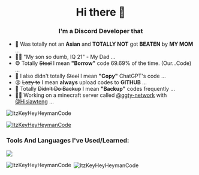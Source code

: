 <h1 align="center">Hi there 👋</h1>
<h3 align="center">I'm a Discord Developer that</h3>

- 🧒 Was totally not an **Asian** and **TOTALLY NOT** got **BEATEN** by **MY MOM** ...
- 🤦‍♂️ "My son so dumb, IQ 21" - My Dad ...
- © Totally ~~Steal~~ I mean **"Borrow"** code 69.69% of the time. (Our...Code) ...
- 🧠 I also didn't totally ~~Steal~~ I mean **"Copy"** ChatGPT's code ...
- 😫 ~~Lazy to~~ I mean **always** upload codes to **GITHUB** ...
- 🦆 Totally ~~Didn't Do Backup~~ I mean **"Backup"** codes frequently ...
-  👨‍💻 Working on a minecraft server called [@ggty-network](https://github.com/ggty-network) with [@Hisiawteng](https://github.com/Hisiawteng) ...



<p align="left"> <img src="https://komarev.com/ghpvc/?username=ItzKeyHeyHeymanCode&label=Profile%20views&color=0e75b6&style=flat" alt="ItzKeyHeyHeymanCode" /> </p>

<p align="left"> <a href="https://github.com/ryo-ma/github-profile-trophy"><img src="https://github-profile-trophy.vercel.app/?username=ItzKeyHeyHeymanCode" alt="ItzKeyHeyHeymanCode" /></a> </p>

<p align="left">
</p>

<h3 align="left">Tools And Languages I've Used/Learned:</h3>
<p align="left"><img src='https://skillicons.dev/icons?i=vscode,js,nodejs,py,html,css,ts'/></p>

<p><img align="left" src="https://github-readme-stats.vercel.app/api/top-langs?username=ItzKeyHeyHeymanCode&show_icons=true&locale=en&layout=compact" alt="ItzKeyHeyHeymanCode" /></p>

<p>&nbsp;<img align="center" src="https://github-readme-stats.vercel.app/api?username=ItzKeyHeyHeymanCode&show_icons=true&locale=en" alt="ItzKeyHeyHeymanCode" /></p>
